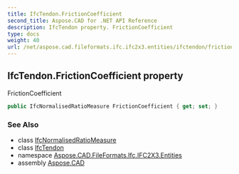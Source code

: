 ```yaml
---
title: IfcTendon.FrictionCoefficient
second_title: Aspose.CAD for .NET API Reference
description: IfcTendon property. FrictionCoefficient
type: docs
weight: 40
url: /net/aspose.cad.fileformats.ifc.ifc2x3.entities/ifctendon/frictioncoefficient/
---
```

## IfcTendon.FrictionCoefficient property

FrictionCoefficient

```csharp
public IfcNormalisedRatioMeasure FrictionCoefficient { get; set; }
```

### See Also

* class [IfcNormalisedRatioMeasure](../../../aspose.cad.fileformats.ifc.ifc2x3.types/ifcnormalisedratiomeasure/)
* class [IfcTendon](../)
* namespace [Aspose.CAD.FileFormats.Ifc.IFC2X3.Entities](../../ifctendon/)
* assembly [Aspose.CAD](../../../)



